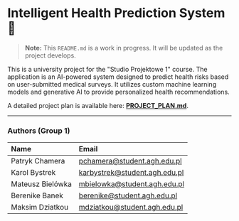 # Intelligent Health Prediction System 🚧

> **Note:** This `README.md` is a work in progress. It will be updated as the project develops.

This is a university project for the "Studio Projektowe 1" course. The application is an AI-powered system designed to predict health risks based on user-submitted medical surveys. It utilizes custom machine learning models and generative AI to provide personalized health recommendations.

A detailed project plan is available here: [**PROJECT_PLAN.md**](docs/PROJECT_PLAN.md).

---

### Authors (Group 1)

| Name              | Email                         |
| :---------------- | :---------------------------- |
| Patryk Chamera    | pchamera@student.agh.edu.pl   |
| Karol Bystrek     | karbystrek@student.agh.edu.pl |          |
| Mateusz Bielówka  | mbielowka@student.agh.edu.pl  |
| Berenike Banek    | berenike@student.agh.edu.pl         |
| Maksim Dziatkou   | mdziatkou@student.agh.edu.pl  |
